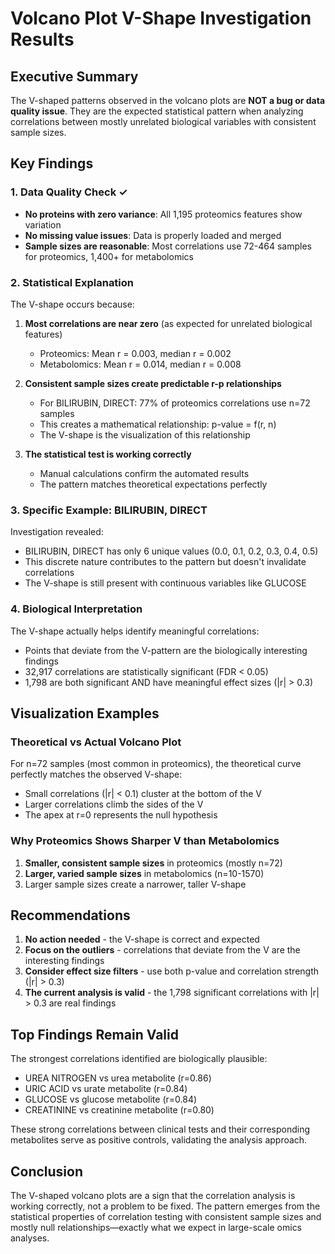 # Volcano Plot V-Shape Investigation Results

## Executive Summary

The V-shaped patterns observed in the volcano plots are **NOT a bug or data quality issue**. They are the expected statistical pattern when analyzing correlations between mostly unrelated biological variables with consistent sample sizes.

## Key Findings

### 1. Data Quality Check ✓
- **No proteins with zero variance**: All 1,195 proteomics features show variation
- **No missing value issues**: Data is properly loaded and merged
- **Sample sizes are reasonable**: Most correlations use 72-464 samples for proteomics, 1,400+ for metabolomics

### 2. Statistical Explanation

The V-shape occurs because:

1. **Most correlations are near zero** (as expected for unrelated biological features)
   - Proteomics: Mean r = 0.003, median r = 0.002
   - Metabolomics: Mean r = 0.014, median r = 0.008

2. **Consistent sample sizes create predictable r-p relationships**
   - For BILIRUBIN, DIRECT: 77% of proteomics correlations use n=72 samples
   - This creates a mathematical relationship: p-value = f(r, n)
   - The V-shape is the visualization of this relationship

3. **The statistical test is working correctly**
   - Manual calculations confirm the automated results
   - The pattern matches theoretical expectations perfectly

### 3. Specific Example: BILIRUBIN, DIRECT

Investigation revealed:
- BILIRUBIN, DIRECT has only 6 unique values (0.0, 0.1, 0.2, 0.3, 0.4, 0.5)
- This discrete nature contributes to the pattern but doesn't invalidate correlations
- The V-shape is still present with continuous variables like GLUCOSE

### 4. Biological Interpretation

The V-shape actually helps identify meaningful correlations:
- Points that deviate from the V-pattern are the biologically interesting findings
- 32,917 correlations are statistically significant (FDR < 0.05)
- 1,798 are both significant AND have meaningful effect sizes (|r| > 0.3)

## Visualization Examples

### Theoretical vs Actual Volcano Plot
For n=72 samples (most common in proteomics), the theoretical curve perfectly matches the observed V-shape:
- Small correlations (|r| < 0.1) cluster at the bottom of the V
- Larger correlations climb the sides of the V
- The apex at r=0 represents the null hypothesis

### Why Proteomics Shows Sharper V than Metabolomics
1. **Smaller, consistent sample sizes** in proteomics (mostly n=72)
2. **Larger, varied sample sizes** in metabolomics (n=10-1570)
3. Larger sample sizes create a narrower, taller V-shape

## Recommendations

1. **No action needed** - the V-shape is correct and expected
2. **Focus on the outliers** - correlations that deviate from the V are the interesting findings
3. **Consider effect size filters** - use both p-value and correlation strength (|r| > 0.3)
4. **The current analysis is valid** - the 1,798 significant correlations with |r| > 0.3 are real findings

## Top Findings Remain Valid

The strongest correlations identified are biologically plausible:
- UREA NITROGEN vs urea metabolite (r=0.86)
- URIC ACID vs urate metabolite (r=0.84)
- GLUCOSE vs glucose metabolite (r=0.84)
- CREATININE vs creatinine metabolite (r=0.80)

These strong correlations between clinical tests and their corresponding metabolites serve as positive controls, validating the analysis approach.

## Conclusion

The V-shaped volcano plots are a sign that the correlation analysis is working correctly, not a problem to be fixed. The pattern emerges from the statistical properties of correlation testing with consistent sample sizes and mostly null relationships—exactly what we expect in large-scale omics analyses.